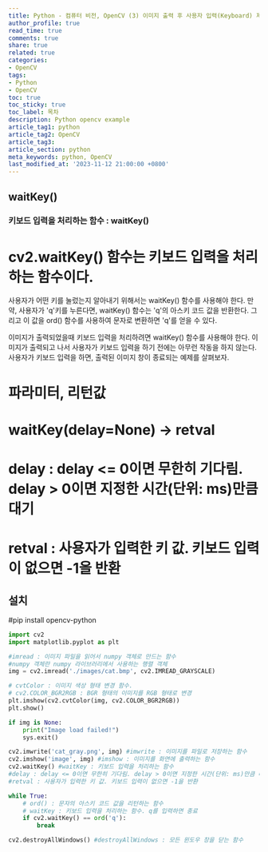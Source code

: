 ```yaml
---
title: Python - 컴퓨터 비전, OpenCV (3) 이미지 출력 후 사용자 입력(Keyboard) 제어
author_profile: true
read_time: true
comments: true
share: true
related: true
categories:
- OpenCV
tags:
- Python
- OpenCV
toc: true
toc_sticky: true
toc_label: 목차
description: Python opencv example
article_tag1: python
article_tag2: OpenCV
article_tag3: 
article_section: python
meta_keywords: python, OpenCV
last_modified_at: '2023-11-12 21:00:00 +0800'
---
```


## waitKey()

### 키보드 입력을 처리하는 함수 : waitKey()
# cv2.waitKey() 함수는 키보드 입력을 처리하는 함수이다.

사용자가 어떤 키를 눌렀는지 알아내기 위해서는 waitKey() 함수를 사용해야 한다.
만약, 사용자가 'q'키를 누른다면, waitKey() 함수는 'q'의 아스키 코드 값을 반환한다.
그리고 이 값을 ord() 함수를 사용하여 문자로 변환하면 'q'를 얻을 수 있다.

이미지가 출력되었을때 키보드 입력을 처리하려면 waitKey() 함수를 사용해야 한다.
이미지가 출력되고 나서 사용자가 키보드 입력을 하기 전에는 아무런 작동을 하지 않는다.
사용자가 키보드 입력을 하면, 출력된 이미지 창이 종료되는 예제를 살펴보자.

# 파라미터, 리턴값
# waitKey(delay=None) -> retval

# delay : delay <= 0이면 무한히 기다림. delay > 0이면 지정한 시간(단위: ms)만큼 대기
# retval : 사용자가 입력한 키 값. 키보드 입력이 없으면 -1을 반환

## 설치

#pip install opencv-python
```py
import cv2
import matplotlib.pyplot as plt

#imread : 이미지 파일을 읽어서 numpy 객체로 만드는 함수
#numpy 객체란 numpy 라이브러리에서 사용하는 행렬 객체
img = cv2.imread('./images/cat.bmp', cv2.IMREAD_GRAYSCALE) 

# cvtColor : 이미지 색상 형태 변경 함수. 
# cv2.COLOR_BGR2RGB : BGR 형태의 이미지를 RGB 형태로 변경
plt.imshow(cv2.cvtColor(img, cv2.COLOR_BGR2RGB)) 
plt.show()

if img is None:
    print("Image load failed!")
    sys.exit()

cv2.imwrite('cat_gray.png', img) #imwrite : 이미지를 파일로 저장하는 함수
cv2.imshow('image', img) #imshow : 이미지를 화면에 출력하는 함수
cv2.waitKey() #waitKey : 키보드 입력을 처리하는 함수
#delay : delay <= 0이면 무한히 기다림. delay > 0이면 지정한 시간(단위: ms)만큼 대기
#retval : 사용자가 입력한 키 값. 키보드 입력이 없으면 -1을 반환

while True:
    # ord() : 문자의 아스키 코드 값을 리턴하는 함수
    # waitKey : 키보드 입력을 처리하는 함수. q를 입력하면 종료
    if cv2.waitKey() == ord('q'): 
        break       

cv2.destroyAllWindows() #destroyAllWindows : 모든 윈도우 창을 닫는 함수
```